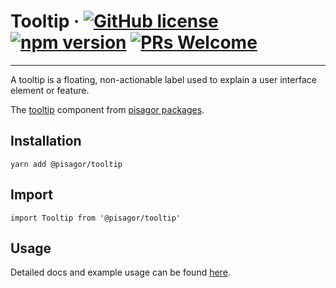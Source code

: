 # Tooltip &middot; [![GitHub license](https://img.shields.io/badge/license-MIT-blue.svg)](https://github.com/facebook/react/blob/master/LICENSE) [![npm version](https://img.shields.io/npm/v/react.svg?style=flat)](https://www.npmjs.com/package/react) [![PRs Welcome](https://img.shields.io/badge/PRs-welcome-brightgreen.svg)](https://reactjs.org/docs/how-to-contribute.html#your-first-pull-request)

---

A tooltip is a floating, non-actionable label used to explain a user interface element or feature.

The [tooltip](https://pisagor.com/components/tooltip) component from [pisagor packages](https://pisagor.com).

## Installation

    yarn add @pisagor/tooltip

## Import
  
    import Tooltip from '@pisagor/tooltip'
  

## Usage

Detailed docs and example usage can be found [here](https://pisagor.com/components/tooltip).
